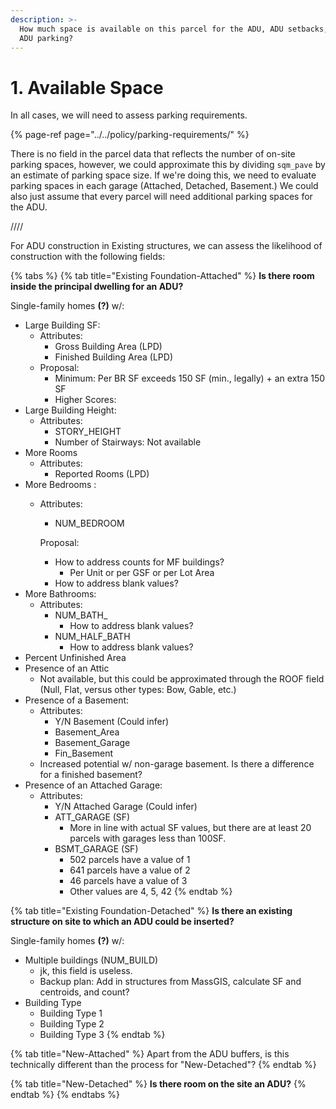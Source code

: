 ```yaml
---
description: >-
  How much space is available on this parcel for the ADU, ADU setbacks, and/or
  ADU parking?
---
```


# 1. Available Space

In all cases, we will need to assess parking requirements.

{% page-ref page="../../policy/parking-requirements/" %}

There is no field in the parcel data that reflects the number of on-site parking spaces, however, we could approximate this by dividing `sqm_pave` by an estimate of parking space size. If we're doing this, we need to evaluate parking spaces in each garage \(Attached, Detached, Basement.\) We could also just assume that every parcel will need additional parking spaces for the ADU. 

////

For ADU construction in Existing structures, we can assess the likelihood of construction with the following fields:

{% tabs %}
{% tab title="Existing Foundation-Attached" %}
**Is there room inside the principal dwelling for an ADU?**

Single-family homes **\(?\)** w/:

* Large Building SF:
  * Attributes:
    * Gross Building Area \(LPD\)
    * Finished Building Area \(LPD\)
  * Proposal:
    * Minimum: Per BR SF exceeds 150 SF \(min., legally\) + an extra 150 SF
    * Higher Scores:
* Large Building Height:
  * Attributes:
    * STORY\_HEIGHT
    * Number of Stairways: Not available
* More Rooms
  * Attributes:
    * Reported Rooms \(LPD\)
* More Bedrooms :
  * Attributes:

    * NUM\_BEDROOM 

    Proposal: 

    * How to address counts for MF buildings?
      * Per Unit or per GSF or per Lot Area
    * How to address blank values?
* More Bathrooms:
  * Attributes:
    * NUM\_BATH\_ 
      * How to address blank values?
    * NUM\_HALF\_BATH
      * How to address blank values?
* Percent Unfinished Area
* Presence of an Attic
  * Not available, but this could be approximated through the ROOF field \(Null, Flat, versus other types: Bow, Gable, etc.\)
* Presence of a Basement:
  * Attributes: 
    * Y/N Basement \(Could infer\)
    * Basement\_Area
    * Basement\_Garage
    * Fin\_Basement
  * Increased potential w/ non-garage basement. Is there a difference for a finished basement?
* Presence of an Attached Garage:
  * Attributes:
    * Y/N Attached Garage \(Could infer\)
    * ATT\_GARAGE \(SF\)
      * More in line with actual SF values, but there are at least 20 parcels with garages less than 100SF.
    * BSMT\_GARAGE \(SF\)
      * 502 parcels have a value of 1
      * 641 parcels have a value of 2
      * 46 parcels have a value of 3
      * Other values are 4, 5, 42
{% endtab %}

{% tab title="Existing Foundation-Detached" %}
**Is there an existing structure on site to which an ADU could be inserted?**

Single-family homes **\(?\)** w/:

* Multiple buildings \(NUM\_BUILD\)
  * jk, this field is useless.
  * Backup plan: Add in structures from MassGIS, calculate SF and centroids, and count?
* Building Type
  * Building Type 1
  * Building Type 2
  * Building Type 3
{% endtab %}

{% tab title="New-Attached" %}
Apart from the ADU buffers, is this technically different than the process for "New-Detached"?
{% endtab %}

{% tab title="New-Detached" %}
**Is there room on the site an ADU?**
{% endtab %}
{% endtabs %}



